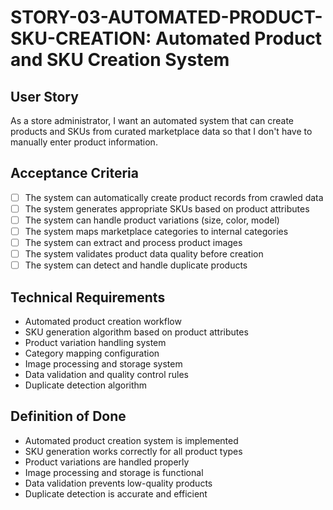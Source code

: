 # STORY-03-AUTOMATED-PRODUCT-SKU-CREATION: Automated Product and SKU Creation System

## User Story
As a store administrator, I want an automated system that can create products and SKUs from curated marketplace data so that I don't have to manually enter product information.

## Acceptance Criteria
- [ ] The system can automatically create product records from crawled data
- [ ] The system generates appropriate SKUs based on product attributes
- [ ] The system can handle product variations (size, color, model)
- [ ] The system maps marketplace categories to internal categories
- [ ] The system can extract and process product images
- [ ] The system validates product data quality before creation
- [ ] The system can detect and handle duplicate products

## Technical Requirements
- Automated product creation workflow
- SKU generation algorithm based on product attributes
- Product variation handling system
- Category mapping configuration
- Image processing and storage system
- Data validation and quality control rules
- Duplicate detection algorithm

## Definition of Done
- Automated product creation system is implemented
- SKU generation works correctly for all product types
- Product variations are handled properly
- Image processing and storage is functional
- Data validation prevents low-quality products
- Duplicate detection is accurate and efficient
